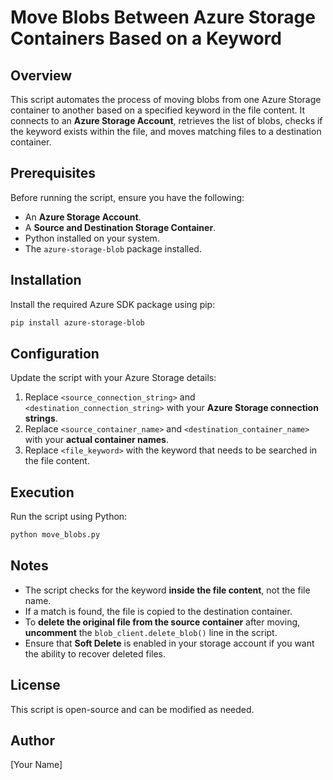 # Move Blobs Between Azure Storage Containers Based on a Keyword

## Overview
This script automates the process of moving blobs from one Azure Storage container to another based on a specified keyword in the file content. It connects to an **Azure Storage Account**, retrieves the list of blobs, checks if the keyword exists within the file, and moves matching files to a destination container.

## Prerequisites
Before running the script, ensure you have the following:
- An **Azure Storage Account**.
- A **Source and Destination Storage Container**.
- Python installed on your system.
- The `azure-storage-blob` package installed.

## Installation
Install the required Azure SDK package using pip:
```sh
pip install azure-storage-blob
```

## Configuration
Update the script with your Azure Storage details:
1. Replace `<source_connection_string>` and `<destination_connection_string>` with your **Azure Storage connection strings**.
2. Replace `<source_container_name>` and `<destination_container_name>` with your **actual container names**.
3. Replace `<file_keyword>` with the keyword that needs to be searched in the file content.

## Execution
Run the script using Python:
```sh
python move_blobs.py
```

## Notes
- The script checks for the keyword **inside the file content**, not the file name.
- If a match is found, the file is copied to the destination container.
- To **delete the original file from the source container** after moving, **uncomment** the `blob_client.delete_blob()` line in the script.
- Ensure that **Soft Delete** is enabled in your storage account if you want the ability to recover deleted files.

## License
This script is open-source and can be modified as needed.

## Author
[Your Name]
